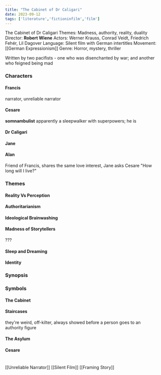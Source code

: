 ```yaml
---
title: "The Cabinet of Dr Caligari"
date: 2023-09-12
tags: ['literature','fictioninfilm','film']
---
```


The Cabinet of Dr Caligari 
Themes: Madness, authority, reality, duality
Director: **Robert Wiene**
Actors: Werner Krauss, Conrad Veidt, Friedrich Fehér, Lil Dagover
Language: Silent film with German intertitles
Movement: [[German Expressionism]]
Genre: Horror, mystery, thriller

Written by two pacifists - one who was disenchanted by war; and another who feigned being mad 

### Characters
#### Francis
narrator, unreliable narrator
#### Cesare
**somnambulist**
apparently a sleepwalker with superpowers;
he is 
#### Dr Caligari

#### Jane
#### Alan
Friend of Francis, shares the same love interest, Jane
asks Cesare "How long will I live?" 

### Themes
#### Reality Vs Perception
#### Authoritarianism
#### Ideological Brainwashing
#### Madness of Storytellers
???
#### Sleep and Dreaming

#### Identity


### Synopsis

### Symbols
#### The Cabinet
#### Staircases
they're weird, off-kilter, always showed before a person goes to an authority figure
#### The Asylum

#### Cesare


#
[[Unreliable Narrator]] 
[[Silent Film]]
[[Framing Story]]
